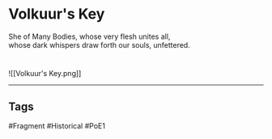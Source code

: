 # Volkuur's Key
She of Many Bodies, whose very flesh unites all,  
whose dark whispers draw forth our souls, unfettered.

#
![[Volkuur's Key.png]]

---
## Tags
#Fragment 
#Historical 
#PoE1 